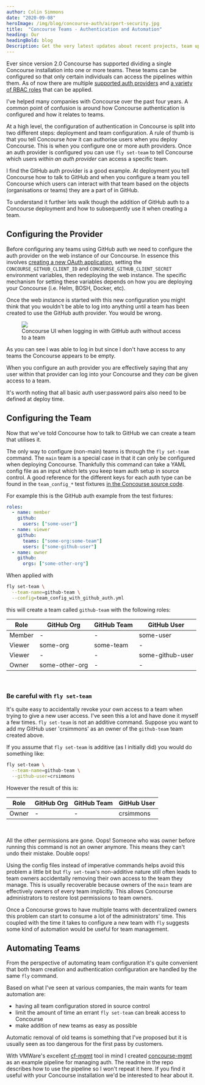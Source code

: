 ```yaml
---
author: Colin Simmons
date: "2020-09-08"
heroImage: /img/blog/concourse-auth/airport-security.jpg
title:  "Concourse Teams - Authentication and Automation"
heading: Our
headingBold: blog
Description: Get the very latest updates about recent projects, team updates, thoughts and industry news from our team of EngineerBetter experts.
---
```


Ever since version 2.0 Concourse has supported dividing a single Concourse installation into one or more teams. These teams can be configured so that only certain individuals can access the pipelines within them. As of now there are multiple [supported auth providers](https://concourse-ci.org/auth.html) and [a variety of RBAC roles](https://concourse-ci.org/user-roles.html) that can be applied.

I've helped many companies with Concourse over the past four years. A common point of confusion is around how Concourse authentication is configured and how it relates to teams.

At a high level, the configuration of authentication in Concourse is split into two different steps: deployment and team configuration. A rule of thumb is that you tell Concourse _how_ it can authorise users when you deploy Concourse. This is when you configure one or more auth providers. Once an auth provider is configured you can use `fly set-team` to tell Concourse which users _within an auth provider_ can access a specific team.

I find the GitHub auth provider is a good example. At deployment you tell Concourse how to talk to GitHub and when you configure a team you tell Concourse which users can interact with that team based on the objects (organisations or teams) they are a part of in GitHub.

To understand it further lets walk though the addition of GitHub auth to a Concourse deployment and how to subsequently use it when creating a team.

## Configuring the Provider

Before configuring any teams using GitHub auth we need to configure the auth provider on the web instance of our Concourse. In essence this involves [creating a new OAuth application](https://github.com/settings/applications/new), setting the `CONCOURSE_GITHUB_CLIENT_ID` and `CONCOURSE_GITHUB_CLIENT_SECRET` environment variables, then redeploying the web instance. The specific mechanism for setting these variables depends on how you are deploying your Concourse (i.e. Helm, BOSH, Docker, etc).

Once the web instance is started with this new configuration you might think that you wouldn't be able to log into anything until a team has been created to use the GitHub auth provider. You would be wrong.

<figure>
  <img src="/img/blog/concourse-auth/github-no-access.png" class="fit image">
  <figcaption>Concourse UI when logging in with GitHub auth without access to a team</figcaption>
</figure>

As you can see I was able to log in but since I don't have access to any teams the Concourse appears to be empty.

When you configure an auth provider you are effectively saying that any user within that provider can log into your Concourse and they _can_ be given access to a team.

<section class="boxout">
<p>It's worth noting that all basic auth user:password pairs also need to be defined at deploy time.</p>
</section>

## Configuring the Team

Now that we've told Concourse how to talk to GitHub we can create a team that utilises it.

The only way to configure (non-main) teams is through the `fly set-team` command. The `main` team is a special case in that it can only be configured when deploying Concourse. Thankfully this command can take a YAML config file as an input which lets you keep team auth setup in source control. A good reference for the different keys for each auth type can be found in the `team_config_*` test fixtures [in the Concourse source code](https://github.com/concourse/concourse/blob/master/fly/integration/fixtures).

For example this is the GitHub auth example from the test fixtures:

```yaml
roles:
  - name: member
    github:
      users: ["some-user"]
  - name: viewer
    github:
      teams: ["some-org:some-team"]
      users: ["some-github-user"]
  - name: owner
    github:
      orgs: ["some-other-org"]
```

When applied with

```sh
fly set-team \
  --team-name=github-team \
  --config=team_config_with_github_auth.yml
```

this will create a team called `github-team` with the following roles:

|Role|GitHub Org|GitHub Team|GitHub User|
|---|---|---|---|
|Member|-|-|some-user|
|Viewer|some-org|some-team|-|
|Viewer|-|-|some-github-user|
|Owner|some-other-org|-|-|
<br>

### Be careful with `fly set-team`

It's quite easy to accidentally revoke your own access to a team when trying to give a new user access. I've seen this a lot and have done it myself a few times. `fly set-team` is not an additive command. Suppose you want to add my GitHub user 'crsimmons' as an owner of the `github-team` team created above.

If you assume that `fly set-team` is additive (as I initially did) you would do something like:

```sh
fly set-team \
  --team-name=github-team \
  --github-user=crsimmons
```

However the result of this is:

|Role|GitHub Org|GitHub Team|GitHub User|
|---|---|---|---|
|Owner|-|-|crsimmons|
<br>

All the other permissions are gone. Oops! Someone who was owner before running this command is not an owner anymore. This means they can't undo their mistake. Double oops!

Using the config files instead of imperative commands helps avoid this problem a little bit but `fly set-team`'s non-additive nature still often leads to team owners accidentally removing their own access to the team they manage. This is usually recoverable because owners of the `main` team are effectively owners of every team implicitly. This allows Concourse administrators to restore lost permissions to team owners.

Once a Concourse grows to have multiple teams with decentralized owners this problem can start to consume a lot of the administrators' time. This coupled with the time it takes to configure a new team with `fly` suggests some kind of automation would be useful for team management.

## Automating Teams

From the perspective of automating team configuration it's quite convenient that both team creation and authentication configuration are handled by the same `fly` command.

Based on what I've seen at various companies, the main wants for team automation are:

- having all team configuration stored in source control
- limit the amount of time an errant `fly set-team` can break access to Concourse
- make addition of new teams as easy as possible

Automatic removal of old teams is something that I've proposed but it is usually seen as too dangerous for the first pass by customers.

With VMWare's excellent [cf-mgmt](https://github.com/vmwarepivotallabs/cf-mgmt) tool in mind I created [concourse-mgmt](https://github.com/EngineerBetter/concourse-mgmt) as an example pipeline for managing auth. The readme in the repo describes how to use the pipeline so I won't repeat it here. If you find it useful with your Concourse installation we'd be interested to hear about it.
